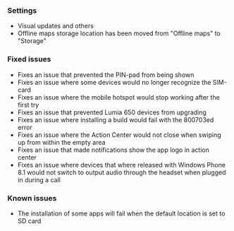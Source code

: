 ### Settings
- Visual updates and others
 - Offline maps storage location has been moved from "Offline maps" to "Storage"

### Fixed issues
- Fixes an issue that prevented the PIN-pad from being shown
- Fixes an issue where some devices would no longer recognize the SIM-card
- Fixes an issue where the mobile hotspot would stop working after the first try
- Fixes an issue that prevented Lumia 650 devices from upgrading
- Fixes an issue where installing a build would fail with the 800703ed error
- Fixes an issue where the Action Center would not close when swiping up from within the empty area
- Fixes an issue that made notifications show the app logo in action center
- Fixes an issue where devices that where released with Windows Phone 8.1 would not switch to output audio through the headset when plugged in during a call

### Known issues
- The installation of some apps will fail when the default location is set to SD card